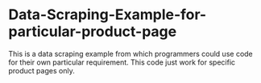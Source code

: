 # Data-Scraping-Example-for-particular-product-page
This is a data scraping example from which programmers could use code for their own particular requirement. This code just work for specific product pages only.
